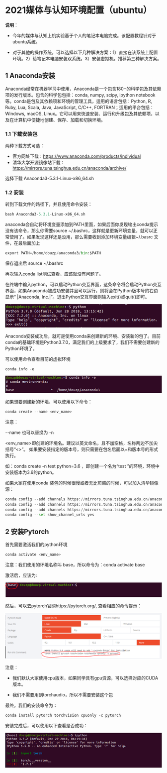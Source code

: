 # 2021媒体与认知环境配置（ubuntu）

**说明**：

+ 今年的媒体与认知上机实验基于个人的笔记本电脑完成。该配置教程针对于ubuntu系统。

+ 对于其他的操作系统，可以选择以下几种解决方案：1）直接在该系统上配置环境。2）给笔记本电脑安装双系统。3）安装虚拟机。推荐第三种解决方案。



## 1 Anaconda安装

Anaconda经常在机器学习中使用，Anaconda是一个包含180+的科学包及其依赖项的发行版本。包含的科学包包括：conda, numpy, scipy, ipython notebook等。conda是包及其依赖项和环境的管理工具，适用的语言包括：Python, R, Ruby, Lua, Scala, Java, JavaScript, C/C++, FORTRAN；适用的平台包括：Windows, macOS, Linux。它可以用来快速安装、运行和升级包及其依赖项，以及在计算机中便捷地创建、保存、加载和切换环境。



### 1.1 下载安装包 

两种下载方式可选：

+ 官方网址下载：https://www.anaconda.com/products/individual
+ 清华大学开源镜像站下载：https://mirrors.tuna.tsinghua.edu.cn/anaconda/archive/

选择下载 Anaconda3-5.3.1-Linux-x86_64.sh

### 1.2 安装

转到下载文件的路径下，并且使用命令安装：

```python
bash Anaconda3-5.3.1-Linux-x86_64.sh
```

anaconda会自动将环境变量添加到PATH里面，如果后面你发现输出conda提示没有该命令，那么你需要source \~/.bashrc，这样就是更新环境变量，就可以正常使用了。如果发现这样还是没用，那么需要收到添加环境变量编辑\~/.basrc 文件，在最后面加上

```python
export PATH=/home/douzp/anaconda3/bin:$PATH
```

保存退出后 source ~/.bashrc 

再次输入conda list测试查看，应该就没有问题了。

在终端中输入python，可以启动Python交互界面，这条命令将会启动Python交互界面，如果Anaconda被成功安装并且可以运行，则将会在Python版本号的右边显示“ |Anaconda, Inc.|”。退出Python交互界面则输入exit()或quit()即可。

![image-python](pictures/python.PNG)

Anaconda安装成功后，就可是使用conda来创建新的环境、安装新的包了。目前conda的基础环境是Python3.7.0，满足我们的上级要求了，我们不需要创建新的Python环境了。

可以使用命令查看目前的虚拟环境

```python
conda info -e
```

![image-envs](pictures/virtual_enviroment.PNG)

如果想要创建新的环境，可以使用以下命令：

```python
conda create --name <env_name>
```

注意：

--name 也可以替换为 -n

<env_name>即创建的环境名。建议以英文命名，且不加空格，名称两边不加尖括号“<>”。
如果要安装指定的版本号，则只需要在包名后面以=和版本号的形式执行。

如：conda create -n test python=3.6 ，即创建一个名为“test ”的环境，环境中安装版本为3.6的python。



如果大家在使用conda 装包的时候很慢或者无比煎熬的时候，可以加入清华镜像源：

```python
conda config --add channels https://mirrors.tuna.tsinghua.edu.cn/anaconda/cloud/pytorch/
conda config --add channels https://mirrors.tuna.tsinghua.edu.cn/anaconda/pkgs/free/
conda config --add channels https://mirrors.tuna.tsinghua.edu.cn/anaconda/pkgs/main/
conda config --set show_channel_urls yes
```



## 2 安装Pytorch



 首先需要激活我们的python环境

```python
conda activate <env_name>
```

注意：我们使用的环境名称叫 base，所以命令为：conda activate base

激活后，应该为:

![image-activate_envs](pictures/activate_enviroment.PNG)



然后，可以去pytorch官网https://pytorch.org/, 查看相应的命令提示：

![image-pytorch](pictures\pytorch.PNG)

注意：

+ 我们默认大家使用cpu版本，如果同学具有gpu资源，可以选择对应的CUDA版本。

+ 我们不需要用到torchaudio，所以不需要安装这个包

最终，我们的安装命令为：

```python
conda install pytorch torchvision cpuonly -c pytorch
```

安装完成后，可以使用以下查看是否成功：

![image-validation](pictures\validation.PNG)
